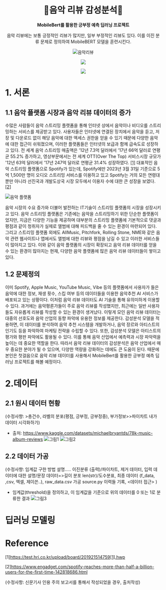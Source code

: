 <div align=center>
  
# 📀음악 리뷰 감성분석📀 

**MobileBert를 활용한 긍부정 예측 딥러닝 프로젝트**
  
음악 리뷰에는 보통 긍정적인 리뷰가 많지만, 일부 부정적인 리뷰도 있다. 이를 이진 분류 문제로 정의하여 MobileBERT 모델을 훈련시킨다. 

![음악리뷰](https://user-images.githubusercontent.com/104000117/235768156-b61dad73-5a7e-4368-ade5-1f40af4ace7c.png)


<img src="https://img.shields.io/badge/PyTorch-E34F26?style=flat-square&logo=PyTorch&logoColor=white"/></a>

<img src="https://img.shields.io/badge/Python-3776AB?style=flat-square&logo=Python&logoColor=white"/></a>
</div>

# 1. 서론
## 1.1 음악 플랫폼 시장과 음악 리뷰 데이터의 증가

  수많은 사람들이 음악 스트리밍 플랫폼을 통해 인터넷 상에서 음악이나 비디오를 스트리밍하는 서비스를 제공받고 있다. 사용자들은 인터넷에 연결된 장치에서 음악을 듣고, 저장 및 다운로드 없이 해당 음악에 대한 액세스 권한을 얻을 수 있기 때문에 다양한 음악에 대한 접근이 쉬워졌으며, 이러한 플랫폼들은 인터넷의 보급과 함께 급속도로 성장하고 있다. 전 세계 음악 스트리밍 매출액은 '12년 7.3억 달러에서 '17년 66억 달러로 연평균 55.2% 증가하고, 영상부문에서는 전 세계 OTT(Over The Top) 서비스시장 규모가 '12년 63억 달러에서 '17년 247억 달러로 연평균 31.4% 성장하였다. [[1]](https://test.hri.co.kr/upload/board/201921514759[1].hwp) 대표적인 음악 스트리밍 플랫폼으로 Spotify가 있는데, Spotify에만 2023년 3월 31일 기준으로 5억 1,500만 명이 오디오 스트리밍 서비스를 이용하고 있고 Spotify는 거의 모든 연령대 뿐만 아니라 선진국과 개발도상국 시장 모두에서 이용자 수에 대한 큰 성장을 보였다. [[2]](https://www.engadget.com/spotify-reaches-more-than-half-a-billion-users-for-the-first-time-142818686.html) 
  
  ![음악 플랫폼](https://user-images.githubusercontent.com/104000117/235765359-4925ce6d-d705-45dc-912d-ce0f8bf8ba26.png)

  음악 시장의 수요 증가와 더불어 발전하는 IT기술이 스트리밍 플랫폼의 시장을 성장시키고 있다. 음악 스트리밍 플랫폼은 기존에는 음악을 스트리밍하기 위한 단순한 플랫폼이었지만, 지금은 다양한 기능을 제공하며 대부분의 스트리밍 플랫폼에 기본적으로 댓글과 평점과 같이 청취자가 실제로 앨범에 대해 피드백을 줄 수 있는 환경이 마련되어 있다. 그리고 스트리밍 플랫폼 외에도 AllMusic, Pitchfork, Rolling Stone, NME와 같은 음악 관련 웹사이트나 앱에서도 앨범에 대한 리뷰와 평점을 남길 수 있고 이러한 서비스들이 많아지고 있다. 이와 같이 음악 플랫폼의 시장이 확장되고 음악 리뷰 데이터를 얻을 수 있는 환경이 많아지는 현재, 다양한 음악 플랫폼에 많은 음악 리뷰 데이터들이 쌓이고 있다. 
 
## 1.2 문제정의

  이미 Spotify, Apple Music, YouTube Music, Vibe 등의 플랫폼에서 사용자가 들은 음악에 대한 정보, 재생 횟수, 스킵 여부 등의 데이터들을 이용한 음악추천 AI 서비스가 배포되고 있는 상황이다. 이처럼 음악 리뷰 데이터도 AI 기술을 통해 유의미하게 이용할 수 있다. 과거에는 음악평론가들이 주로 음악 리뷰를 작성했지만, 최근에는 일반 사용자들도 자유롭게 리뷰를 작성할 수 있는 환경이 생겨났다. 이렇게 모인 음악 리뷰 데이터는 대중의 선호도와 음악 산업의 동향 파악에 유용한 정보를 제공한다. 감성분석 모델을 적용하면, 이 데이터를 분석하여 음악 추천 시스템을 개발하거나, 음악 장르와 아티스트의 인기도 등을 파악하여 마케팅 전략을 수립할 수 있다. 또한, 감성분석 모델은 아티스트의 평가와 평판 파악에도 활용될 수 있다. 이를 통해 음악 산업에서 예측력과 시장 파악력을 높이는 데 중요한 역할을 한다. 따라서 음악 리뷰 데이터의 감성분석은 음악 산업에서 매우 중요한 분야가 될 수 있으며, 다양한 역량을 강화하는 데에도 큰 도움이 된다. 때문에 본인은 첫걸음으로 음악 리뷰 데이터를 사용해서 MobileBert를 활용한 긍부정 예측 딥러닝 프로젝트를 해볼 예정이다.

# 2.데이터
## 2.1 원시 데이터 현황

(수정사향: >총건수, 라벨의 분포(평점, 긍부정, 긍부정중), 부가정보>>파이차트 내가 데이터 시각화하기)

- 출처: https://www.kaggle.com/datasets/michaelbryantds/78k-music-album-reviews
![그림1](https://user-images.githubusercontent.com/104000117/232916528-72d8be0a-6ca6-4ce3-bc63-49e4563d659b.png)
![그림2](https://user-images.githubusercontent.com/104000117/232916534-04b41e98-89d7-4401-98c7-36d431c76512.png)

## 2.2 데이터 가공

(수정사향: 임계값 구한 방법 설명.....
이진분류 (출력)/파이차트, 제거 데이터, 입력 데이터에 대한 설명/문장 데이터=>길이 분포 len(str)/도수분표, 최종 데이터 (f_data, ,csv, 엑셀, 제이쓴..), raw_data.csv 가공 source.py 이력들 기록, <데이터 접근> )

- 임계값(threshold)을 정의하고, 이 임계값을 기준으로 위의 데이터를 0 또는 1로 분류한 결과
![그림3](https://user-images.githubusercontent.com/104000117/232919132-60083ffb-0de6-443d-9b2f-f32a8d3ad646.png)


# 딥러닝 모델링

# Reference

[1]https://test.hri.co.kr/upload/board/201921514759[1].hwp

[2]https://www.engadget.com/spotify-reaches-more-than-half-a-billion-users-for-the-first-time-142818686.html



(수정사항: 신문기사 인용 주의
보고서를 통해서 작성되었을 경우, 출처작성)
